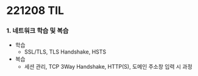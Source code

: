 # 221208 TIL
### 1. 네트워크 학습 및 복습
* 학습
    * SSL/TLS, TLS Handshake, HSTS
* 복습
    * 세션 관리, TCP 3Way Handshake, HTTP(S), 도메인 주소창 입력 시 과정